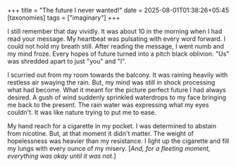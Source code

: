 +++
title = "The future I never wanted!"
date = 2025-08-01T01:38:26+05:45
[taxonomies]
tags = ["imaginary"]
+++


I still remember that day vividly. It was about 10 in the morning when I had read your message. My heartbeat was pulsating with every word forward. I could not hold my breath still. After reading the message, I went numb and my mind froze. Every hopes of future turned into a pitch black oblivion.  "Us" was shredded apart to just "you" and "I". 

I scurried out from my room towards the balcony. It was raining heavily with restless air swaying the rain. But, my mind was still in shock processing what had become. What it meant for the picture perfect future I had always desired. A gush of wind suddenly sprinkled waterdrops to my face bringing me back to the present. The rain water was expressing what my eyes couldn't. It was like nature trying to put me to ease. 

My hand reach for a cigarette in my pocket. I was determined to abstain from nicotine. But, at that moment it didn't matter. The weight of hopelessness was heavier than my resistance. I light up the cigarette and fill my lungs with every ounce of my misery. [_And, for a fleeting moment, everything was okay until it was not._] 